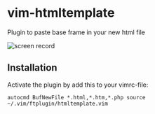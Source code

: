 # vim-htmltemplate
Plugin to paste base frame in your new html file

![screen record](https://cloud.githubusercontent.com/assets/7806757/7094353/c53c7368-dfc0-11e4-8e2d-29916321053e.gif)

## Installation
Activate the plugin by add this to your vimrc-file:

    autocmd BufNewFile *.html,*.htm,*.php source ~/.vim/ftplugin/htmltemplate.vim 
